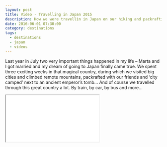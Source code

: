 ```yaml
---
layout: post
title: Video - Travelling in Japan 2015
description: How we were travellin in Japan on our hiking and packrafting trip in 2015.
date: 2016-06-01 07:30:00
category: destinations
tags:
  - destinations
  - japan
  - videos
---
```

Last year in July two very important things happened in my life – Marta and I got married and my dream of going to Japan finally came true. We spent three exciting weeks in that magical country, during which we visited big cities and climbed remote mountains, packrafted with our friends and ‘city camped’ next to an ancient emperor’s tomb… And of course we travelled through this great country a lot. By train, by car, by bus and more…

<div class="embed-responsive embed-responsive-16by9">
    <iframe class="embed-responsive-item" src="//www.youtube-nocookie.com/embed/Sfyzet0-9c0"></iframe>
</div>
